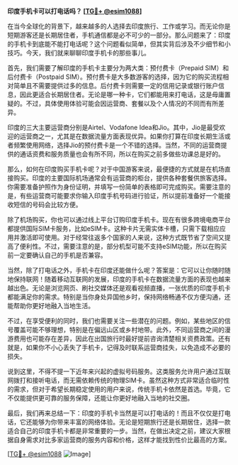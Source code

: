 **印度手机卡可以打电话吗？ [[TG💪+ @esim1088](https://t.me/s/esim1088)]**

在当今全球化的背景下，越来越多的人选择去印度旅行、工作或学习。而无论你是短期游客还是长期居住者，手机通信都是必不可少的一部分。那么问题来了：印度的手机卡到底能不能打电话呢？这个问题看似简单，但其实背后涉及不少细节和小技巧。今天，我们就来聊聊印度手机卡的那些事儿。

首先，我们需要了解印度的手机卡主要分为两大类：预付费卡（Prepaid SIM）和后付费卡（Postpaid SIM）。预付费卡是大多数游客的选择，因为它的购买流程相对简单且不需要提供过多的信息。后付费卡则需要一定的信用记录或银行账户信息，因此更适合长期居住者。无论是哪一种卡，它们都能用来打电话，这是毋庸置疑的。不过，具体使用体验可能会因运营商、套餐以及个人情况的不同而有所差异。

印度的三大主要运营商分别是Airtel、Vodafone Idea和Jio。其中，Jio是最受欢迎的运营商之一，尤其是在数据流量方面表现优异。如果你打算在印度长期生活或者频繁使用网络，选择Jio的预付费卡是一个不错的选择。当然，不同的运营商提供的通话资费和服务质量也会有所不同，所以在购买之前多做些功课总是好的。

那么，如何在印度购买手机卡呢？对于中国游客来说，最便捷的方式就是在机场直接购买。印度的主要国际机场通常会有运营商的柜台，提供各种套餐供旅客选择。你需要准备护照作为身份证明，并填写一份简单的表格即可完成购买。需要注意的是，有些运营商可能要求你输入印度手机号码进行验证，所以提前准备好一个能接收短信的号码会比较方便。

除了机场购买，你也可以通过线上平台订购印度手机卡。现在有很多跨境电商平台都提供国际SIM卡服务，比如eSIM卡。这种卡片无需实体卡槽，只需下载相应应用并激活即可使用。对于经常往返多个国家的人来说，这种方式既节省了空间又提高了便利性。不过，需要注意的是，部分机型可能不支持eSIM功能，所以在购买前一定要确认自己的手机是否兼容。

当然，除了打电话之外，手机卡在印度还能做什么呢？答案是：它可以让你随时随地保持联网！随着移动互联网的发展，印度的手机卡在数据流量方面的表现也越来越出色。无论是浏览网页、刷社交媒体还是观看视频直播，一张优质的印度手机卡都能满足你的需求。特别是当你身处异国他乡时，保持网络畅通不仅方便沟通，还能帮助你更好地融入当地生活。

不过，在享受便利的同时，我们也需要关注一些潜在的问题。例如，某些地区的信号覆盖可能不够理想，特别是在偏远山区或乡村地带。此外，不同运营商之间的漫游费用也可能存在差异，因此在出国旅行时最好提前咨询清楚相关资费政策。还有就是，如果你不小心丢失了手机卡，记得及时联系运营商挂失，以免造成不必要的损失。

说到这里，不得不提一下近年来兴起的虚拟号码服务。这类服务允许用户通过互联网拨打和接听电话，而无需依赖传统的物理SIM卡。虽然这种方式非常适合临时性的需求，但对于希望长期稳定使用的用户来说，传统手机卡依然是首选。毕竟，它不仅能提供更可靠的服务保障，还能让你更好地融入当地的社交圈。

最后，我们再来总结一下：印度的手机卡当然是可以打电话的！而且不仅仅是打电话，它还能够为你带来丰富的网络体验。无论是短期旅行还是长期居住，选择一款适合自己的印度手机卡都是非常重要的一步。当然，在做出决定之前，建议大家根据自身需求对比多家运营商的服务内容和价格，这样才能找到性价比最高的方案。

[[TG💪+ @esim1088](https://t.me/s/esim1088) ![Image](https://i.postimg.cc/4NQfJmqS/Snipaste-2025-05-13-00-14-12.png)]